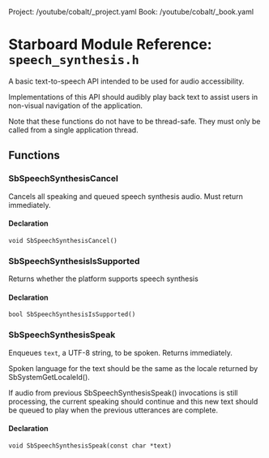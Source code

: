 Project: /youtube/cobalt/_project.yaml
Book: /youtube/cobalt/_book.yaml

# Starboard Module Reference: `speech_synthesis.h`

A basic text-to-speech API intended to be used for audio accessibility.

Implementations of this API should audibly play back text to assist users in
non-visual navigation of the application.

Note that these functions do not have to be thread-safe. They must only be
called from a single application thread.

## Functions

### SbSpeechSynthesisCancel

Cancels all speaking and queued speech synthesis audio. Must return immediately.

#### Declaration

```
void SbSpeechSynthesisCancel()
```

### SbSpeechSynthesisIsSupported

Returns whether the platform supports speech synthesis

#### Declaration

```
bool SbSpeechSynthesisIsSupported()
```

### SbSpeechSynthesisSpeak

Enqueues `text`, a UTF-8 string, to be spoken. Returns immediately.

Spoken language for the text should be the same as the locale returned by
SbSystemGetLocaleId().

If audio from previous SbSpeechSynthesisSpeak() invocations is still processing,
the current speaking should continue and this new text should be queued to play
when the previous utterances are complete.

#### Declaration

```
void SbSpeechSynthesisSpeak(const char *text)
```

